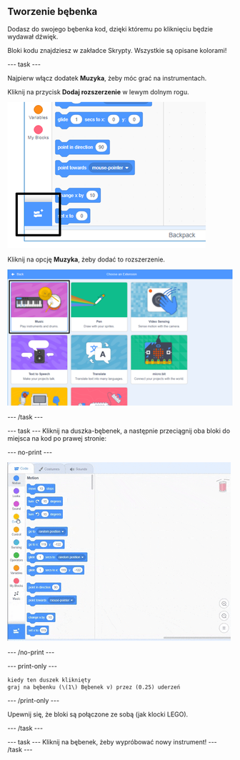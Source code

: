 ## Tworzenie bębenka

Dodasz do swojego bębenka kod, dzięki któremu po kliknięciu będzie wydawał dźwięk.

Bloki kodu znajdziesz w zakładce Skrypty. Wszystkie są opisane kolorami!

\--- task \---

Najpierw włącz dodatek **Muzyka**, żeby móc grać na instrumentach.

Kliknij na przycisk **Dodaj rozszerzenie** w lewym dolnym rogu.

![podświetlony przycisk Dodaj rozszerzenie](images/add-extension-annotated.png)

Kliknij na opcję **Muzyka**, żeby dodać to rozszerzenie.

![podświetlone rozszerzenie muzyki](images/click-music-annotated.png)

\--- /task \---

\--- task \--- Kliknij na duszka-bębenek, a następnie przeciągnij oba bloki do miejsca na kod po prawej stronie:

\--- no-print \---

![zrzut ekranu](images/connect-block.gif)

\--- /no-print \---

\--- print-only \---

```blocks3
kiedy ten duszek kliknięty
graj na bębenku (\(1\) Bębenek v) przez (0.25) uderzeń
```

\--- /print-only \---

Upewnij się, że bloki są połączone ze sobą (jak klocki LEGO).

\--- /task \---

\--- task \--- Kliknij na bębenek, żeby wypróbować nowy instrument! \--- /task \---